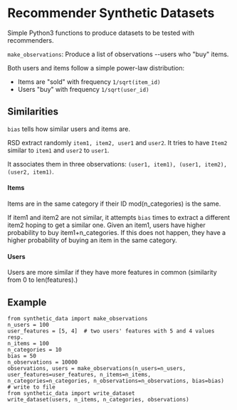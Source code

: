 # Recommender Synthetic Datasets

Simple Python3 functions to produce datasets to be tested with recommenders.

`make_observations`: Produce a list of observations --users who "buy" items.

Both users and items follow a simple power-law distribution:
* Items are "sold" with frequency `1/sqrt(item_id)`
* Users "buy" with frequency `1/sqrt(user_id)`

## Similarities

`bias` tells how similar users and items are.

RSD extract randomly `item1, item2, user1` and `user2`. It tries to
have `Item2` similar to `item1` and `user2` to `user1`.

It associates them in three observations: `(user1, item1), (user1, item2), (user2, item1)`.

#### Items

Items are in the same category if their ID mod(n_categories) is the same. 

If item1 and item2 are not similar, it attempts `bias` times to extract a different item2 hoping to get a similar one. Given an item1, users have higher probability to buy item1+n_categories. If this does not happen, they have a higher probability of buying an item in the same category.

#### Users

Users are more similar if they have more features in common
(similarity from 0 to len(features).)
## Example

```python3
from synthetic_data import make_observations
n_users = 100
user_features = [5, 4]  # two users' features with 5 and 4 values resp.
n_items = 100
n_categories = 10
bias = 50 
n_observations = 10000
observations, users = make_observations(n_users=n_users, user_features=user_features, n_items=n_items, n_categories=n_categories, n_observations=n_observations, bias=bias)
# write to file
from synthetic_data import write_dataset
write_dataset(users, n_items, n_categories, observations)
```
